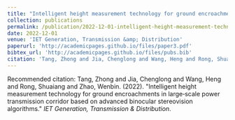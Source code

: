 ```yaml
---
title: "Intelligent height measurement technology for ground encroachments in large‐scale power transmission corridor based on advanced binocular stereovision algorithms"
collection: publications
permalink: /publication/2022-12-01-intelligent-height-measurement-technology-for-ground-encroachments-in-large-scale-power-transmission-corridor-based-on-advanced-binocular-stereovision-algorithms
date: 2022-12-01
venue: 'IET Generation, Transmission &amp; Distribution'
paperurl: 'http://academicpages.github.io/files/paper3.pdf'
bibtex_url: 'http://academicpages.github.io/files/pubs.bib'
citation: 'Tang, Zhong and Jia, Chenglong and Wang, Heng and Rong, Shuaiang and Zhao, Wenbin. (2022). "Intelligent height measurement technology for ground encroachments in large‐scale power transmission corridor based on advanced binocular stereovision algorithms." <i>IET Generation, Transmission &amp; Distribution</i>.'
---
```


Recommended citation: Tang, Zhong and Jia, Chenglong and Wang, Heng and Rong, Shuaiang and Zhao, Wenbin. (2022). "Intelligent height measurement technology for ground encroachments in large‐scale power transmission corridor based on advanced binocular stereovision algorithms." <i>IET Generation, Transmission &amp; Distribution</i>.
